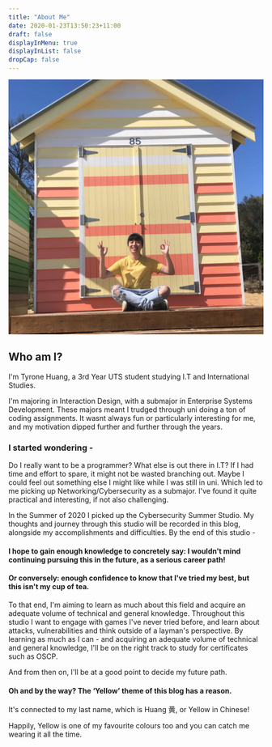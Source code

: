```yaml
---
title: "About Me"
date: 2020-01-23T13:50:23+11:00
draft: false    
displayInMenu: true
displayInList: false
dropCap: false
---
```


![alt text](https://raw.githubusercontent.com/friedchicken1/summer-studio/master/data/img/test.png)




## Who am I?
I'm Tyrone Huang, a 3rd Year UTS student studying I.T and International Studies. 

I'm majoring in Interaction Design, with a submajor in Enterprise Systems Development. These majors meant I trudged through uni doing a ton of coding assignments. It wasnt always fun or particularly interesting for me, and my motivation dipped further and further through the years.

### I started wondering - 
Do I really want to be a programmer? What else is out there in I.T? If I had time and effort to spare, it might not be wasted branching out. Maybe I could feel out something else I might like while I was still in uni. Which led to me picking up Networking/Cybersecurity as a submajor. I've found it quite practical and interesting, if not also challenging.

In the Summer of 2020 I picked up the Cybersecurity Summer Studio. My thoughts and journey through this studio will be recorded in this blog, alongside my accomplishments and difficulties. By the end of this studio -

#### I hope to gain enough knowledge to concretely say: I wouldn't mind continuing pursuing this in the future, as a serious career path! 
#### Or conversely: enough confidence to know that I've tried my best, but this isn't my cup of tea.

To that end, I'm aiming to learn as much about this field and acquire an adequate volume of technical and general knowledge. Throughout this studio I want to engage with games I've never tried before, and learn about attacks, vulnerabilities and think outside of a layman's perspective. By learning as much as I can - and acquiring an adequate volume of technical and general knowledge, I'll be on the right track to study for certificates such as OSCP. 

And from then on, I'll be at a good point to decide my future path.
#### Oh and by the way? The ‘Yellow’ theme of this blog has a reason.
It's connected to my last name, which is Huang 黄, or Yellow in Chinese! 

Happily, Yellow is one of my favourite colours too and you can catch me wearing it all the time.

